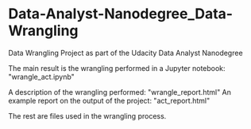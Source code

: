 # Data-Analyst-Nanodegree_Data-Wrangling
Data Wrangling Project as part of the Udacity Data Analyst Nanodegree

The main result is the wrangling performed in a Jupyter notebook: "wrangle_act.ipynb"

A description of the wrangling performed: "wrangle_report.html"
An example report on the output of the project: "act_report.html"

The rest are files used in the wrangling process.
